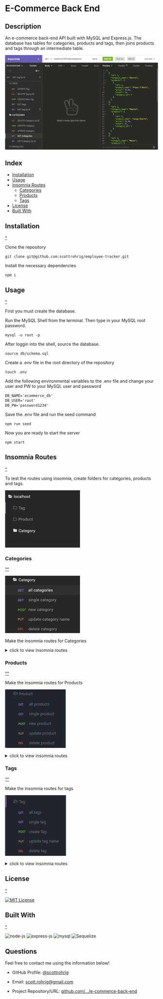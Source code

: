 # E-Commerce Back End

## Description
An e-commerce back-end API built with MySQL and Express.js. The database has tables for categories, products and tags, then joins products and tags through an intermediate table.

[![preview](./assets/challenge-demo.gif)](https://drive.google.com/file/d/1wM0ewdz1afvkWx-qFJUGsK7yQGpZ-31T/view)

## Index

- [Installation](#installation)
- [Usage](#usage)
- [Insomnia Routes](#insomnia-routes)
    - [Categories](#categories)
    - [Products](#products)
    - [Tags](#tags)
- [License](#license)
- [Built With](#built-with)

## Installation
[^](#index)

Clone the repository

    git clone git@github.com:scottrohrig/employee-tracker.git

Install the necessary dependencies

    npm i

## Usage
[^](#index)

First you must create the database.

Run the MySQL Shell from the terminal. Then type in your MySQL root password.

    mysql -u root -p

After loggin into the shell, source the database.

    source db/schema.sql

Create a .env file in the root directory of the repository

    touch .env

Add the following environmental variables to the .env file and change your user and PW to your MySQL user and password

    DB_NAME='ecommerce_db'
    DB_USER='root'
    DB_PW='password1234'

Save the .env file and run the seed command

    npm run seed

Now you are ready to start the server

    npm start

## Insomnia Routes
[^](#index)

To test the routes using insomnia, create folders for categories, products and tags.

![route-folders](./assets/route-folders.png)

### Categories
[^^](#insomnia-routes)

![categories](./assets/category-routes.png)

Make the insomnia routes for Categories

<details>

<summary>click to view insomnia routes</summary>

GET route for all categores

    localhost:3001/api/categories

GET route for category by id

    localhost:3001/api/categories/:id

POST route to create a new category

    localhost:3001/api/categories

Then add the body

      {
          "category_name": "pants"
      }

PUT route to update a category name

    localhost:3001/api/categories/:id

Then add the body

      {
          "category_name": "leggings"
      }

DELETE route to remove category by id

    localhost:3001/api/categories/:id

</details>

### Products
[^^](#insomnia-routes)

Make the insomnia routes for Products

![categories](./assets/product-routes.png)

<details>

<summary>click to view insomnia routes</summary>

GET route for all products

    localhost:3001/api/products

GET route for product by id

    localhost:3001/api/products/:id

POST route to create a new product

    localhost:3001/api/products

Then add the body of the new product

    {
        "product_name": "dockers",
        "price": 24,
        "stock": 8,
        "tagIds": [3,4,5,6,7],
        "category_id": 7
    }

PUT route to update a products tags

    localhost:3001/api/products/:id

Then add the body with the updated tag ids

    {
        "tagIds": [ 3,4,5,6,7 ]
    }

DELETE route to remove product by id

    localhost:3001/api/products/:id

</details>

### Tags
[^^](#insomnia-routes)

Make the insomnia routes for tags

![categories](./assets/tag-routes.png)

<details>

<summary>click to view insomnia routes</summary>

GET route for all tags

    localhost:3001/api/tags

GET route for tag by id

    localhost:3001/api/tags/:id

POST route to create a new tag

    localhost:3001/api/tags

Then add the body of the new tag

    {
        "tag_name": "chartreuse"
    }

PUT route to update a tag name

    localhost:3001/api/tags/:id

Then add the body with the updated tag ids

    {
        "tag_name": "teal"
    }

DELETE route to remove tag by id

    localhost:3001/api/tags/:id

</details>

## License
[^](#index)

[![MIT License](https://img.shields.io/badge/License-MIT-orange)](https://choosealicense.com/licenses/mit)

## Built With
[^](#index)

![node-js](https://img.shields.io/badge/-Node.js-3c873a?logo=node.js&logoColor=white&logoWidth=30)
![express-js](https://img.shields.io/badge/-Express.js-000?logo=express&logoColor=white&logoWidth=30)
![mysql](https://img.shields.io/badge/-MySQL-4479A1?logo=mysql&logoColor=white&logoWidth=30)
![Sequelize](https://img.shields.io/badge/-Sequelize-52B0E7?logo=sequelize&logoColor=white&logoWidth=30)

## Questions

Feel free to contact me using the information below!

- GitHub Profile: [@scottrohrig](https://github.com/scottrohrig)

- Email: scott.rohrig@gmail.com

- Project Repository/URL: [github.com/.../e-commerce-back-end](https://github.com/scottrohrig/e-commerce-back-end)
